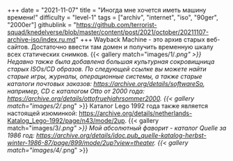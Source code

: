 +++
date = "2021-11-07"
title = "Иногда мне хочется иметь машину времени!"
difficulty = "level-1"
tags = ["archiv", "internet", "iso", "90ger", "2000er"]
githublink = "https://github.com/terrorist-squad/knedelverse/blob/master/content/post/2021/october/20211107-archive-iso/index.ru.md"
+++
Wayback Machine - это архив старых веб-сайтов. Достаточно ввести там домен и получить временную шкалу всех статических снимков.
{{< gallery match="images/1/*.png" >}}
Недавно также была добавлена большая культурная сокровищница старых ISOs/CD образов. По следующей ссылке вы можете найти старые игры, журналы, операционные системы, а также старые каталоги почтовых заказов: https://archive.org/details/softwareSo, например, CD с каталогом Otto от 2000 года: https://archive.org/details/ottofruehjahrsommer2000.
{{< gallery match="images/2/*.png" >}}
Каталог Lego 1992 года также является настоящей изюминкой: https://archive.org/details/netherlands-Katalog_Lego-1992/page/n43/mode/2up.
{{< gallery match="images/3/*.png" >}}
Мой абсолютный фаворит - каталог Quelle за 1986 год: https://archive.org/details/idoc.pub_quelle-katalog-herbst-winter-1986-87/page/899/mode/2up?view=theater.
{{< gallery match="images/4/*.png" >}}
